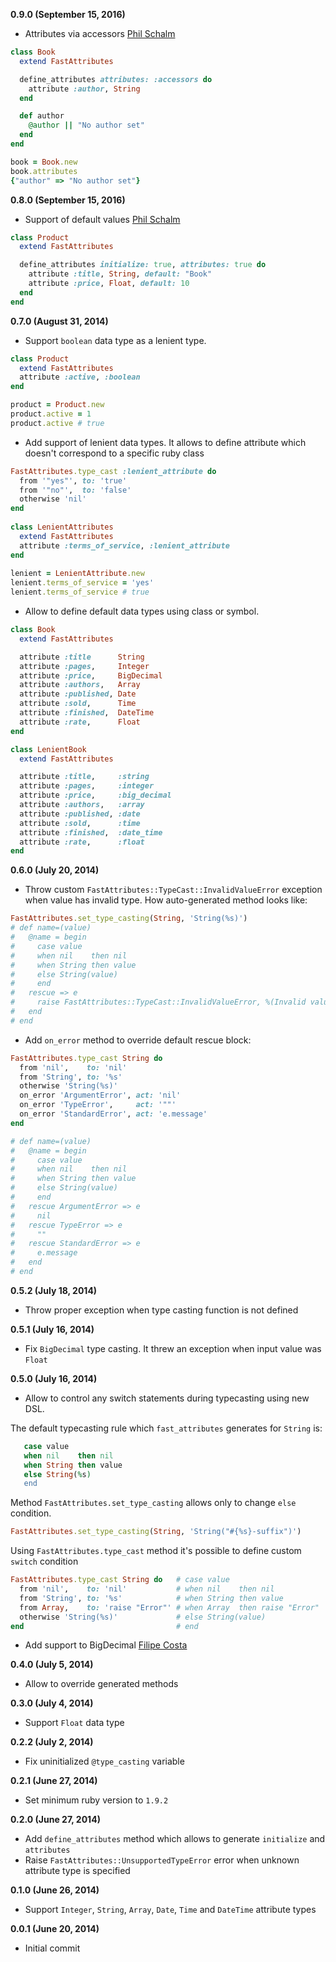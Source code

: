 **0.9.0 (September 15, 2016)**
* Attributes via accessors [Phil Schalm](https://github.com/pnomolos)
```ruby
class Book
  extend FastAttributes

  define_attributes attributes: :accessors do
    attribute :author, String
  end

  def author
    @author || "No author set"
  end
end

book = Book.new
book.attributes
{"author" => "No author set"}
```

**0.8.0 (September 15, 2016)**
* Support of default values [Phil Schalm](https://github.com/pnomolos)
```ruby
class Product
  extend FastAttributes

  define_attributes initialize: true, attributes: true do
    attribute :title, String, default: "Book"
    attribute :price, Float, default: 10
  end
end
```

**0.7.0 (August 31, 2014)**
* Support `boolean` data type as a lenient type.
```ruby
class Product
  extend FastAttributes
  attribute :active, :boolean
end

product = Product.new
product.active = 1
product.active # true
```

* Add support of lenient data types. It allows to define attribute which doesn't correspond to a specific ruby class
```ruby
FastAttributes.type_cast :lenient_attribute do
  from '"yes"', to: 'true'
  from '"no"',  to: 'false'
  otherwise 'nil'
end
    
class LenientAttributes
  extend FastAttributes
  attribute :terms_of_service, :lenient_attribute
end
    
lenient = LenientAttribute.new
lenient.terms_of_service = 'yes'
lenient.terms_of_service # true
```

* Allow to define default data types using class or symbol.
```ruby
class Book
  extend FastAttributes

  attribute :title      String
  attribute :pages,     Integer
  attribute :price,     BigDecimal
  attribute :authors,   Array
  attribute :published, Date
  attribute :sold,      Time
  attribute :finished,  DateTime
  attribute :rate,      Float
end

class LenientBook
  extend FastAttributes

  attribute :title,     :string
  attribute :pages,     :integer
  attribute :price,     :big_decimal
  attribute :authors,   :array
  attribute :published, :date
  attribute :sold,      :time
  attribute :finished,  :date_time
  attribute :rate,      :float
end
```

**0.6.0 (July 20, 2014)**
* Throw custom `FastAttributes::TypeCast::InvalidValueError` exception when value has invalid type.
How auto-generated method looks like:
```ruby
FastAttributes.set_type_casting(String, 'String(%s)')
# def name=(value)
#   @name = begin
#     case value
#     when nil    then nil
#     when String then value
#     else String(value)
#     end
#   rescue => e
#     raise FastAttributes::TypeCast::InvalidValueError, %(Invalid value "#{value}" for attribute "name" of type "String")
#   end
# end
```

* Add `on_error` method to override default rescue block:
```ruby
FastAttributes.type_cast String do
  from 'nil', 	 to: 'nil'
  from 'String', to: '%s'
  otherwise 'String(%s)'
  on_error 'ArgumentError', act: 'nil'
  on_error 'TypeError',     act: '""'
  on_error 'StandardError', act: 'e.message'
end

# def name=(value)
#   @name = begin
#     case value
#     when nil    then nil
#     when String then value
#     else String(value)
#     end
#   rescue ArgumentError => e
#     nil
#   rescue TypeError => e
#     ""
#   rescue StandardError => e
#     e.message
#   end
# end
```

**0.5.2 (July 18, 2014)**
* Throw proper exception when type casting function is not defined

**0.5.1 (July 16, 2014)**
* Fix `BigDecimal` type casting. It threw an exception when input value was `Float`  

**0.5.0 (July 16, 2014)**
* Allow to control any switch statements during typecasting using new DSL.

The default typecasting rule which `fast_attributes` generates for `String` is:
```ruby
   case value
   when nil    then nil
   when String then value
   else String(%s)
   end
```
Method `FastAttributes.set_type_casting` allows only to change `else` condition.
```ruby
FastAttributes.set_type_casting(String, 'String("#{%s}-suffix")')
```

Using `FastAttributes.type_cast` method it's possible to define custom `switch` condition
```ruby
FastAttributes.type_cast String do   # case value
  from 'nil', 	 to: 'nil'           # when nil    then nil
  from 'String', to: '%s'            # when String then value
  from Array,    to: 'raise "Error"' # when Array  then raise "Error"
  otherwise 'String(%s)'             # else String(value)
end                                  # end
```

* Add support to BigDecimal [Filipe Costa](https://github.com/applift/fast_attributes/pull/2)

**0.4.0 (July 5, 2014)**
* Allow to override generated methods

**0.3.0 (July 4, 2014)**
* Support `Float` data type

**0.2.2 (July 2, 2014)**
* Fix uninitialized `@type_casting` variable

**0.2.1 (June 27, 2014)**
* Set minimum ruby version to `1.9.2`

**0.2.0 (June 27, 2014)**
* Add `define_attributes` method which allows to generate `initialize` and `attributes`
* Raise `FastAttributes::UnsupportedTypeError` error when unknown attribute type is specified

**0.1.0 (June 26, 2014)**
* Support `Integer`, `String`, `Array`, `Date`, `Time` and `DateTime` attribute types

**0.0.1 (June 20, 2014)**
* Initial commit
